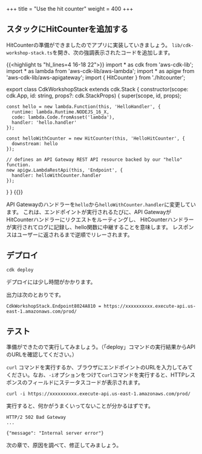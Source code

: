 +++
title = "Use the hit counter"
weight = 400
+++

## スタックにHitCounterを追加する

HitCounterの準備ができましたのでアプリに実装していきましょう。
`lib/cdk-workshop-stack.ts`を開き、次の強調表示されたコードを追加します。

{{<highlight ts "hl_lines=4 16-18 22">}}
import * as cdk from 'aws-cdk-lib';
import * as lambda from 'aws-cdk-lib/aws-lambda';
import * as apigw from 'aws-cdk-lib/aws-apigateway';
import { HitCounter } from './hitcounter';

export class CdkWorkshopStack extends cdk.Stack {
  constructor(scope: cdk.App, id: string, props?: cdk.StackProps) {
    super(scope, id, props);

    const hello = new lambda.Function(this, 'HelloHandler', {
      runtime: lambda.Runtime.NODEJS_16_X,
      code: lambda.Code.fromAsset('lambda'),
      handler: 'hello.handler'
    });

    const helloWithCounter = new HitCounter(this, 'HelloHitCounter', {
      downstream: hello
    });

    // defines an API Gateway REST API resource backed by our "hello" function.
    new apigw.LambdaRestApi(this, 'Endpoint', {
      handler: helloWithCounter.handler
    });
  }
}
{{</highlight>}}

API Gatewayのハンドラーを`hello`から`helloWithCounter.handler`に変更しています。
これは、エンドポイントが実行されるたびに、API GatewayがHitCounterハンドラーにリクエストをルーティングし、
HitCounterハンドラーが実行されてログに記録し、hello関数に中継することを意味します。
レスポンスはユーザーに返されるまで逆順でリレーされます。

## デプロイ

```
cdk deploy
```

デプロイには少し時間がかかります。

出力は次のとおりです。

```
CdkWorkshopStack.Endpoint8024A810 = https://xxxxxxxxxx.execute-api.us-east-1.amazonaws.com/prod/
```

## テスト

準備ができたので実行してみましょう。（「deploy」コマンドの実行結果からAPIのURLを確認してください。）

`curl` コマンドを実行するか、ブラウザにエンドポイントのURLを入力してみてください。なお、`-i`オプションをつけて`curl`コマンドを実行すると、HTTPレスポンスのフィールドにステータスコードが表示されます。

```
curl -i https://xxxxxxxxxx.execute-api.us-east-1.amazonaws.com/prod/
```

実行すると、何かがうまくいってないことが分かるはずです。

```
HTTP/2 502 Bad Gateway
...

{"message": "Internal server error"}
```

次の章で、原因を調べて、修正してみましょう。
